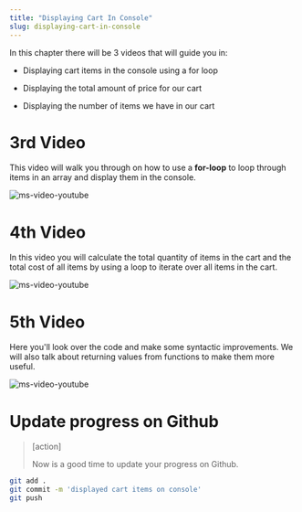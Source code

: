 ```yaml
---
title: "Displaying Cart In Console"
slug: displaying-cart-in-console
---
```


In this chapter there will be 3 videos that will guide you in: 

- Displaying cart items in the console using a for loop

- Displaying the total amount of price for our cart

- Displaying the number of items we have in our cart


# 3rd Video

This video will walk you through on how to use a **for-loop** to loop through items in an array and display them in the console.

![ms-video-youtube](https://www.youtube.com/embed/m2dAe0aHOlQ)


# 4th Video

In this video you will calculate the total quantity of items in the cart and the total cost of all items by using a loop to iterate over all items in the cart.

![ms-video-youtube](https://www.youtube.com/embed/oTnd2lx5c-8)


# 5th Video

Here you'll look over the code and make some syntactic improvements. We will also talk about returning values from functions to make them more useful. 

![ms-video-youtube](https://www.youtube.com/embed/oCNlmeh310c)



# Update progress on Github
> [action]
>
> Now is a good time to update your progress on Github.
>
```bash
git add .
git commit -m 'displayed cart items on console'
git push
```
